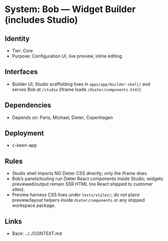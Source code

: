 # System: Bob — Widget Builder (includes Studio)
## Identity
- Tier: Core
- Purpose: Configuration UI, live preview, inline editing
## Interfaces
- Builder UI; Studio scaffolding lives in `apps/app/builder-shell/` and serves Bob at `/studio` (iframe loads `/dieter/components.html`)
## Dependencies
- Depends on: Paris, Michael, Dieter, Copenhagen
## Deployment
- c-keen-app
## Rules
- Studio shell imports NO Dieter CSS directly; only the iframe does
- Bob’s panels/tooling run Dieter React components inside Studio; widgets previewed/output remain SSR HTML (no React shipped to customer sites).
- Preview harness CSS lives under `tests/styles/`; do not place preview/layout helpers inside `dieter/components` or any shipped workspace package.
## Links
- Back: ../../CONTEXT.md
